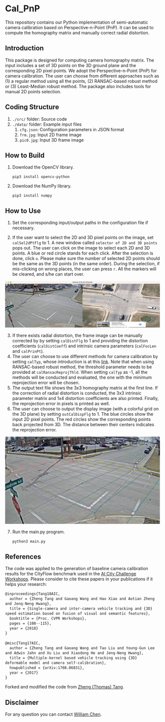 # Cal_PnP

This repository contains our Python implementation of semi-automatic camera calibration based on Perspective-n-Point (PnP). It can be used to compute the homography matrix and manually correct radial distortion. 

## Introduction

This package is designed for computing camera homography matrix. The input includes a set of 3D points on the 3D ground plane and the corresponding 2D pixel points. We adopt the Perspective-n-Point (PnP) for camera calibration. The user can choose from different approaches such as (1) a regular method using all the points, (2) RANSAC-based robust method or (3) Least-Median robust method. The package also includes tools for manual 2D points selection. 

## Coding Structure

1. `./src/` folder: Source code
2. `./data/` folder: Example input files
   1. `cfg.json`: Configuration parameters in JSON format
   2. `frm.jpg`: Input 2D frame image
   3. `pic0.jpg`: Input 3D frame image

## How to Build

1. Download the OpenCV library.
 
   ```
   pip3 install opencv-python
   ```
2. Download the NumPy library.

   ```
   pip3 install numpy
   ```

## How to Use
1. Set the corresponding input/output paths in the configuration file if necessary. 

2. If the user want to select the 2D and 3D pixel points on the image, set `calSel2dPtFlg` to 1. A new window called `selector of 2D and 3D points` pops out. The user can click on the image to select each 2D and 3D points. A blue or red circle stands for each click. After the selection is done, click `o`. Please make sure the number of selected 2D points should be the same as the 3D points (in the same order). During the selection, if mis-clicking on wrong places, the user can press `r`. All the markers will be cleared, and s/he can start over.

<div align="center">
    <img src="/pic/pic3.jpg", width="900">
</div>

3. If there exists radial distortion, the frame image can be manually corrected by by setting `calDistFlg` to 1 and providing the distortion coefficients (`calDistCoeff`) and intrinsic camera parameters (`calFocLen` and `calPrinPt`). 
4. The user can choose to use different methods for camera calibration by setting `calTyp`, whose introduction is at this [link](https://docs.opencv.org/2.4/modules/calib3d/doc/camera_calibration_and_3d_reconstruction.html#findhomography). Note that when using RANSAC-based robust method, the threshold parameter needs to be provided at  `calRansacReprojThld`. When setting `calTyp` as -1, all the methods will be conducted and evaluated, the one with the minimum reprojection error will be chosen. 
5. The output text file shows the 3x3 homography matrix at the first line. If the correction of radial distortion is conducted, the 3x3 intrinsic parameter matrix and 1x4 distortion coefficients are also printed. Finally, the reprojection error in pixels is printed as well. 
6. The user can choose to output the display image (with a colorful grid on the 3D plane) by setting `outCalDispFlg` to 1. The blue circles show the input 2D pixel points. The red circles show the corresponding points back projected from 3D. The distance between their centers indicates the reprojection error. 

<div align="center">
    <img src="/pic/pic2.jpg", width="640">
</div>

7. Run the main.py program.

   ```
   python3 main.py
   ```

## References

The code was applied to the generation of baseline camera calibration results for the CityFlow benchmark used in the [AI City Challenge Workshops](https://www.aicitychallenge.org/). Please consider to cite these papers in your publications if it helps your research:

    @inproceedings{Tang18AIC,
      author = {Zheng Tang and Gaoang Wang and Hao Xiao and Aotian Zheng and Jenq-Neng Hwang},
      title = {Single-camera and inter-camera vehicle tracking and {3D} speed estimation based on fusion of visual and semantic features},
      booktitle = {Proc. CVPR Workshops},
      pages = {108--115}, 
      year = {2018}
    }

    @misc{Tang17AIC,
      author = {Zheng Tang and Gaoang Wang and Tao Liu and Young-Gun Lee and Adwin Jahn and Xu Liu and Xiaodong He and Jenq-Neng Hwang},
      title = {Multiple-kernel based vehicle tracking using {3D} deformable model and camera self-calibration},
      howpublished = {arXiv:1708.06831},
      year = {2017}
    }

Forked and modified the code from [Zheng (Thomas) Tang](https://github.com/zhengthomastang).

## Disclaimer

For any question you can contact [William Chen](https://github.com/will211).
